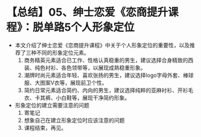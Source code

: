 # 【总结】05、绅士恋爱《恋商提升课程》：脱单路5个人形象定位

-   本文介绍了绅士恋爱《恋商提升课程》中关于个人形象定位的重要性，以及推荐了三种不同的形象定位元素。
    1.  商务精英元素适合已工作、性格认真稳重的男生，建议选择合身精致的西装、纯色衬衫、各色领带等，以展现成熟稳重形象。
    2.  潮牌时尚元素适合年轻、喜欢张扬的男生，建议选择logo字母外套、棒球服、大图案V衣等，展现前卫个性。
    3.  简约日常元素适合简约、内向的男生，建议选择纯粹的亚麻衬衫、开衫毛衣、卡其裤、小白鞋等，展现干净简约形象。
-   形象定位的建立需要注意的问题
    1.  寄笔记
    2.  想象自己在建立形象定位时应该注意的问题
    3.  课程结束，再见。